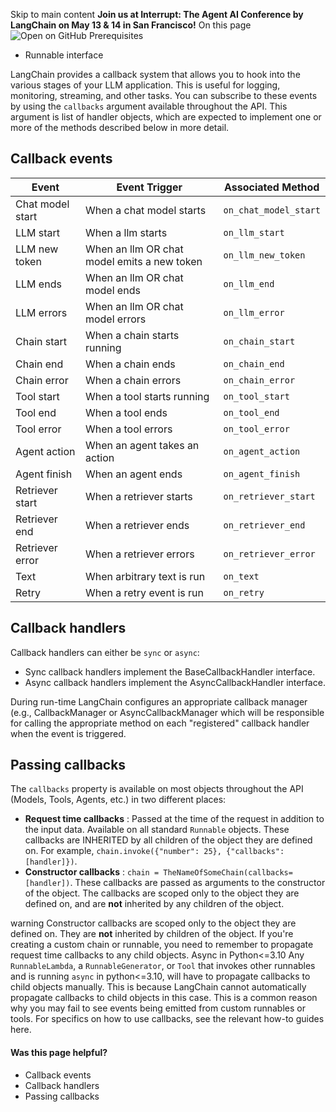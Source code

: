 Skip to main content
**Join us at Interrupt: The Agent AI Conference by LangChain on May 13 & 14 in San Francisco!**
On this page
![Open on GitHub](https://img.shields.io/badge/Open%20on%20GitHub-grey?logo=github&logoColor=white)
Prerequisites
  * Runnable interface


LangChain provides a callback system that allows you to hook into the various stages of your LLM application. This is useful for logging, monitoring, streaming, and other tasks.
You can subscribe to these events by using the `callbacks` argument available throughout the API. This argument is list of handler objects, which are expected to implement one or more of the methods described below in more detail.
## Callback events​
Event| Event Trigger| Associated Method  
---|---|---  
Chat model start| When a chat model starts| `on_chat_model_start`  
LLM start| When a llm starts| `on_llm_start`  
LLM new token| When an llm OR chat model emits a new token| `on_llm_new_token`  
LLM ends| When an llm OR chat model ends| `on_llm_end`  
LLM errors| When an llm OR chat model errors| `on_llm_error`  
Chain start| When a chain starts running| `on_chain_start`  
Chain end| When a chain ends| `on_chain_end`  
Chain error| When a chain errors| `on_chain_error`  
Tool start| When a tool starts running| `on_tool_start`  
Tool end| When a tool ends| `on_tool_end`  
Tool error| When a tool errors| `on_tool_error`  
Agent action| When an agent takes an action| `on_agent_action`  
Agent finish| When an agent ends| `on_agent_finish`  
Retriever start| When a retriever starts| `on_retriever_start`  
Retriever end| When a retriever ends| `on_retriever_end`  
Retriever error| When a retriever errors| `on_retriever_error`  
Text| When arbitrary text is run| `on_text`  
Retry| When a retry event is run| `on_retry`  
## Callback handlers​
Callback handlers can either be `sync` or `async`:
  * Sync callback handlers implement the BaseCallbackHandler interface.
  * Async callback handlers implement the AsyncCallbackHandler interface.


During run-time LangChain configures an appropriate callback manager (e.g., CallbackManager or AsyncCallbackManager which will be responsible for calling the appropriate method on each "registered" callback handler when the event is triggered.
## Passing callbacks​
The `callbacks` property is available on most objects throughout the API (Models, Tools, Agents, etc.) in two different places:
  * **Request time callbacks** : Passed at the time of the request in addition to the input data. Available on all standard `Runnable` objects. These callbacks are INHERITED by all children of the object they are defined on. For example, `chain.invoke({"number": 25}, {"callbacks": [handler]})`.
  * **Constructor callbacks** : `chain = TheNameOfSomeChain(callbacks=[handler])`. These callbacks are passed as arguments to the constructor of the object. The callbacks are scoped only to the object they are defined on, and are **not** inherited by any children of the object.


warning
Constructor callbacks are scoped only to the object they are defined on. They are **not** inherited by children of the object.
If you're creating a custom chain or runnable, you need to remember to propagate request time callbacks to any child objects.
Async in Python<=3.10
Any `RunnableLambda`, a `RunnableGenerator`, or `Tool` that invokes other runnables and is running `async` in python<=3.10, will have to propagate callbacks to child objects manually. This is because LangChain cannot automatically propagate callbacks to child objects in this case.
This is a common reason why you may fail to see events being emitted from custom runnables or tools.
For specifics on how to use callbacks, see the relevant how-to guides here.
#### Was this page helpful?
  * Callback events
  * Callback handlers
  * Passing callbacks


